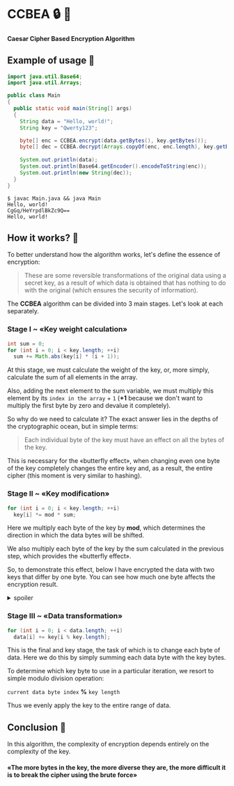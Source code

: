 # CCBEA :lock: :key:
#### Caesar Cipher Based Encryption Algorithm
## Example of usage :ox:
```java
import java.util.Base64;
import java.util.Arrays;

public class Main
{
  public static void main(String[] args)
  {
    String data = "Hello, world!";
    String key = "Qwerty123";

    byte[] enc = CCBEA.encrypt(data.getBytes(), key.getBytes());
    byte[] dec = CCBEA.decrypt(Arrays.copyOf(enc, enc.length), key.getBytes());
    
    System.out.println(data); 
    System.out.println(Base64.getEncoder().encodeToString(enc));
    System.out.println(new String(dec));
  }
}
```
```
$ javac Main.java && java Main
Hello, world!
CgGq/HeYrpdlBkZc9Q==
Hello, world!
```

## How it works? :eyes:
To better understand how the algorithm works, let's define the essence of encryption:

> These are some reversible transformations of the original data using a secret key, as a result of which data is obtained that has nothing to do with the original (which ensures the security of information).  

The __CCBEA__ algorithm can be divided into 3 main stages. Let's look at each separately.

### Stage I ~ «Key weight calculation»
```java
int sum = 0;
for (int i = 0; i < key.length; ++i)
  sum += Math.abs(key[i] * (i + 1));
```
At this stage, we must calculate the weight of the key, or, more simply, calculate the sum of all elements in the array.  

Also, adding the next element to the sum variable, we must multiply this element by its `index in the array` + `1` (**+1** because we don't want to multiply the first byte by zero and devalue it completely).  

So why do we need to calculate it? The exact answer lies in the depths of the cryptographic ocean, but in simple terms:
> Each individual byte of the key must have an effect on all the bytes of the key.

This is necessary for the «butterfly effect», when changing even one byte of the key completely changes the entire key and, as a result, the entire cipher (this moment is very similar to hashing).

### Stage II ~ «Key modification»
```java
for (int i = 0; i < key.length; ++i)
  key[i] *= mod * sum;
```
Here we multiply each byte of the key by __mod__, which determines the direction in which the data bytes will be shifted.  

We also multiply each byte of the key by the sum calculated in the previous step, which provides the «butterfly effect».

So, to demonstrate this effect, below I have encrypted the data with two keys that differ by one byte. You can see how much one byte affects the encryption result.
<details>
  <summary>spoiler</summary>
  
  ```java
  import java.util.Base64;
  import java.util.Arrays;

  public class Main
  { 
    public static void main(String[] args)
    {   
      String data = "Hello, world!";
      String key1 = "Qwerty123";
      String key2 = "Qwerty124";

      byte[] enc1 = CCBEA.encrypt(data.getBytes(), key1.getBytes());
      byte[] enc2 = CCBEA.encrypt(data.getBytes(), key2.getBytes());

      System.out.println(key1 + ": " + Arrays.toString(enc1));
      System.out.println(key2 + ": " + Arrays.toString(enc2));
    }   
  }
  ```
  ```
  $ javac Main.java && java Main
  Qwerty123: [-90, 119, -94, -120, -121, 58, -66, 19, 9, -48, 126, -102, 61]
  Qwerty124: [-51, 72, 21, -122, 115, -7, 5, 81, 51, -9, 79, 13, 59]
  ```
</details>

### Stage III ~ «Data transformation»
```java
for (int i = 0; i < data.length; ++i)
  data[i] += key[i % key.length];
```
This is the final and key stage, the task of which is to change each byte of data. Here we do this by simply summing each data byte with the key bytes.  

To determine which key byte to use in a particular iteration, we resort to simple modulo division operation:  

`current data byte index` **%** `key length`  

Thus we evenly apply the key to the entire range of data.

## Conclusion :beer:

In this algorithm, the complexity of encryption depends entirely on the complexity of the key.  

#### «The more bytes in the key, the more diverse they are, the more difficult it is to break the cipher using the brute force»
